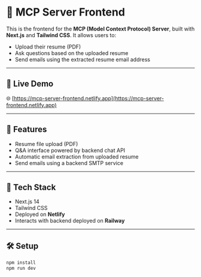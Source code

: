# 📄 MCP Server Frontend

This is the frontend for the **MCP (Model Context Protocol) Server**, built with **Next.js** and **Tailwind CSS**. It allows users to:

- Upload their resume (PDF)
- Ask questions based on the uploaded resume
- Send emails using the extracted resume email address

---

## 🔗 Live Demo

🌐 [https://mcp-server-frontend.netlify.app](https://mcp-server-frontend.netlify.app)

---

## 🚀 Features

- Resume file upload (PDF)
- Q&A interface powered by backend chat API
- Automatic email extraction from uploaded resume
- Send emails using a backend SMTP service

---

## 🧰 Tech Stack

- Next.js 14
- Tailwind CSS
- Deployed on **Netlify**
- Interacts with backend deployed on **Railway**

---

## 🛠 Setup

```bash
npm install
npm run dev
